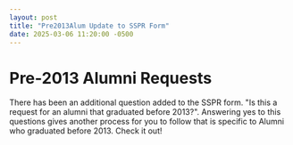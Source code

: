 ```yaml
---
layout: post
title: "Pre2013Alum Update to SSPR Form"
date: 2025-03-06 11:20:00 -0500
---
```

# Pre-2013 Alumni Requests
There has been an additional question added to the SSPR form. "Is this a request for an alumni that graduated before 2013?". Answering yes to this questions gives another process for you to follow that is specific to Alumni who graduated before 2013. Check it out!
